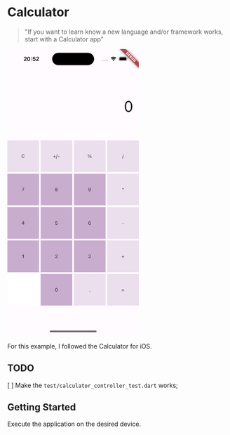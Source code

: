 # Calculator

> "If you want to learn know a new language and/or framework works, start with a Calculator app"

<img width=300 src="prints/Simulator Screenshot - iPhone 15 Pro - 2023-11-20 at 20.52.44.png">

For this example, I followed the Calculator for iOS.
## TODO
[ ] Make the `test/calculator_controller_test.dart` works;

## Getting Started
Execute the application on the desired device.

